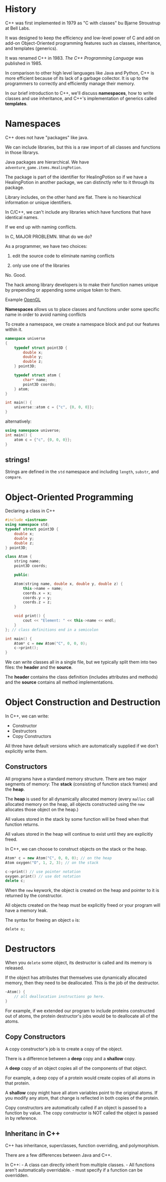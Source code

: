# History

C++ was first implemented in 1979 as "C with classes" bu Bjarne Stroustrup at
Bell Labs.

It was designed to keep the efficiency and low-level power of C and add
on add-on Object-Oriented programming features such as classes, inheritance,
and templates (generics).

It was renamed C++ in 1983. *The C++ Programming Language* was published in 1985.

In comparison to other high level languages like Java and Python, C++
is more efficient because of its lack of a garbage collector. It is up
to the programmers to correctly and efficiently manage their memory.

In our brief introduction to C++, we'll discuss **namespaces**,
how to write classes and use inheritance, and C++'s implementation
of generics called **templates**.

# Namespaces

C++ does not have "packages" like java.

We can include libraries, but this is a raw import of all classes and functions
in those librarys.

Java packages are hierarchical. We have `adventure_game.items.HealingPotion`.

The package is part of the identifier for HealingPotion so if we have a HealingPotion in
another package, we can distinctly refer to it through its package.

Library includes, on the other hand are flat. There is no hiearchical information
or unique identifiers.

In C/C++, we can't include any libraries which have functions that have identical names.

If we end up with naming conflicts.

In C, MAJOR PROBLEMN. What do we do?

As a programmer, we have two choices:

1. edit the source code to eliminate naming conflicts

2. only use one of the libraries

No. Good.

The hack among library developers is to make their function names unique by prepending
or appending some unique token to them.

Example [OpenGL](https://registry.khronos.org/OpenGL-Refpages/es3/)

**Namespaces** allows us to place classes and functions under some specific name in order
to avoid naming conflicts

To create a namespace, we create a namespace block and put our features within it.

```C++
namespace universe
{
    typedef struct point3D {
        double x;
        double y;
        double z;
    } point3D;

    typedef struct atom {
        char* name;
        point3D coords;
    } atom;
}

int main() {
    universe::atom c = {"c", {0, 0, 0}};
}
```

alternatively:

```C++
using namespace universe;
int main() {
    atom c = {"c", {0, 0, 0}};
}
```

## strings!

Strings are defined in the `std` namespace and including 
`length`, `substr`, and `compare`.

# Object-Oriented Programming

Declaring a class in C++

```C++
#include <iostream>
using namespace std;
typedef struct point3D {
    double x;
    double y;
    double z;
} point3D;

class Atom {
    string name;
    point3D coords;

    public:

    Atom(string name, double x, double y, double z) {
        this->name = name;
        coords.x = x;
        coords.y = y;
        coords.z = z;
    }

    void print() {
        cout << "Element: " << this->name << endl;
    }
}; // class definitions end in a semicolon

int main() {
    Atom* c = new Atom("C", 0, 0, 0);
    c->print();
}
``` 

We can write classes all in a single file, but we typically split them
into two files: the **header** and the **source**.

The **header** contains the class definition (includes attributes and methods)
and the **source** contains all method implementations.

# Object Construction and Destruction

In C++, we can write:
- Constructor
- Destructors
- Copy Constructors

All three have default versions which are automatically supplied if we
don't explicitly write them.

## Constructors

All programs have a standard memory structure. There are two major segments
of memory: The **stack** (consisting of function stack frames) and the **heap**.

The **heap** is used for all dynamically allocated memory (every `malloc` call
allocated memory on the heap, all objects constructed using the `new` allocates
those object on the heap.)

All values stored in the stack by some function will be freed when that function
returns.

All values stored in the heap will continue to exist until they are explicitly
freed.

In C++, we can choose to construct objects on the stack or the heap.

```C++
Atom* c = new Atom("C", 0, 0, 0); // on the heap
Atom oxygen("O", 1, 2, 3); // on the stack

c->print() // use pointer notation
oxygen.print() // use dot notation
delete c;
```

When the `new` keywork, the object is created on the heap and pointer
to it is returned by the constructor.

All objects created on the heap must be explicitly freed or your program
will have a memory leak.

The syntax for freeing an object `o` is:

`delete o;`

# Destructors

When you `delete` some object, its destructor is called and its memory
is released.

If the object has attributes that themselves use dynamically allocated memory,
then they need to be deallocated. This is the job of the destructor.

```C++
~Atom() {
    // all deallocation instructions go here.
}
```

For example, if we extended our program to include proteins constructed out of
atoms, the protein destructor's jobs would be to deallocate all of the atoms.

## Copy Constructors

A copy constructor's job is to create a copy of the object.

There is a difference between a **deep** copy and a **shallow** copy.

A **deep** copy of an object copies all of the components of that object.

For example, a deep copy of a protein would create copies of all atoms
in that protein.

A **shallow** copy might have all atom variables point to the original atoms.
If you modify any atom, that change is reflected in both copies of the protein.

Copy constructors are automatically called if an object is passed to a function
by value. The copy constructor is NOT called the object is passed in by
reference.

## Inheritanc in C++

C++ has inheritance, superclasses, function overriding, and polymorphism.

There are a few differences between Java and C++.

In C++:
    - A class can directly inherit from multiple classes.
    - All functions aren't automatically overridable.
        - must specify if a function can be overridden.

